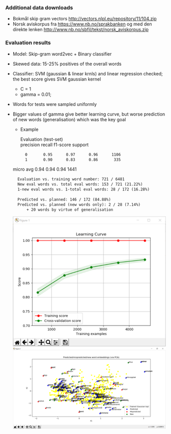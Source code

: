 ### Additional data downloads
* Bokmål skip gram vectors http://vectors.nlpl.eu/repository/11/104.zip
* Norsk aviskorpus fra https://www.nb.no/sprakbanken og med den direkte lenken http://www.nb.no/sbfil/tekst/norsk_aviskorpus.zip 
### Evaluation results
* Model: Skip-gram word2vec + Binary classifier
* Skewed data: 15-25% positives of the overall words 
* Classifier: SVM (gaussian & linear krnls) and linear regression checked; the best score gives SVM gaussian kernel
    * C = 1
    * gamma = 0.01; 

* Words for tests were sampled uniformly
* Bigger values of gamma give better learning curve, but worse prediction of new words (generalisation) which was the key goal
    
    * Example

        Evaluation (test-set)                                     
                precision    recall  f1-score   support     
                                                          
            0       0.95      0.97      0.96      1106     
            1       0.90      0.83      0.86       335     
                                                          
    micro avg       0.94      0.94      0.94      1441     
                                                          
        Evaluation vs. training word number: 721 / 6481                     
        New eval words vs. total eval words: 153 / 721 (21.22%)             
        1-new eval words vs. 1-total eval words: 28 / 172 (16.28%)          
                                                                         
        Predicted vs. planned: 146 / 172 (84.88%)                           
        Predicted vs. planned (new words only): 2 / 28 (7.14%)              
            + 20 words by virtue of generalisation                           
            
    ![Learning curve](https://github.com/erithion/resource/blob/master/vocabulary-predictor-pic/learning_curve.png "Learning curve")
    ![PCA view](https://github.com/erithion/resource/blob/master/vocabulary-predictor-pic/pca.png "PCA view")
            